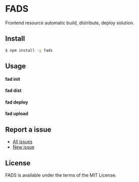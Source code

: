 FADS
===

Frontend resource automatic build, distribute, deploy solution.

## Install

```bash
$ npm install -g fads
```

## Usage

#### fad init

#### fad dist

#### fad deploy

#### fad upload

## Report a issue

* [All issues](https://github.com/fadjs/fad/issues)
* [New issue](https://github.com/fadjs/fad/issues/new)

## License

FADS is available under the terms of the MIT License.
